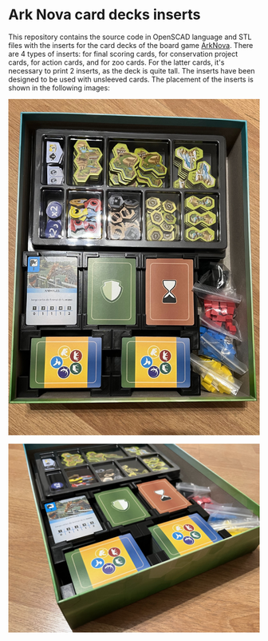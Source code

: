 # Ark Nova card decks inserts

This repository contains the source code in OpenSCAD language and STL files with the inserts for the card decks of the board game [ArkNova](https://boardgamegeek.com/boardgame/342942/ark-nova). There are 4 types of inserts: for final scoring cards, for conservation project cards, for action cards, and for zoo cards. For the latter cards, it's necessary to print 2 inserts, as the deck is quite tall. The inserts have been designed to be used with unsleeved cards. The placement of the inserts is shown in the following images:

![First example of inserts](https://github.com/ferortega/ark-nova-inserts/blob/main/result%201.jpg)

![Second example of inserts](https://github.com/ferortega/ark-nova-inserts/blob/main/result%202.jpg)
